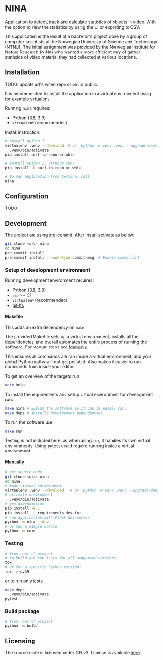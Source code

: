 # NINA

Application to detect, track and calculate statistics of objects in video. With
the option to view the statistics by using the UI or exporting to CSV.

This application is the result of a bachelor's project done by a group of
computer scientists at the Norwegian University of Science and Technology
(NTNU). The initial assignment was provided by the Norwegian Institute for
Nature Research (NINA) who wanted a more efficient way of gather statistics of
video material they had collected at various locations.

## Installation

TODO: update url's when repo or `whl` is public.

It is recommended to install the application in a virtual environment using
for example [virtualenv](https://virtualenv.pypa.io/en/latest/).

Running `nina` requires:

- Python (3.8, 3.9)
- `virtualenv` (recommended)

Install instruction:

```sh
# install option 1
virtualenv .venv --download  # or `python -m venv .venv --upgrade-deps`
. .venv/bin/activate
pip install <url-to-repo-or-whl>

# install option 2, without venv
pip install -U <url-to-repo-or-whl>

# to run application from terminal call
nina
```

## Configuration

TODO

## Development

The project are using [pre-commit](https://pre-commit.com/). After install
activate as below:

```sh
git clone <url> nina
cd nina
pre-commit install
pre-commit install --hook-type commit-msg  # Enable commitlint
```

### Setup of development environment

Running development environment requires:

- Python (3.8, 3.9)
- `pip` >= 21.1
- `virtualenv` (recommended)
- [git-lfs](https://git-lfs.github.com/)

#### Makefile

This adds an extra dependency on `make`.

The provided Makefile sets up a virtual environment, installs all the
dependencies, and overall automates the entire process of running the software.
For manual steps see [Manually](#Manually).

This ensures all commands are ran inside a virtual environment, and your global
Python paths will not get polluted. Also makes it easier to run commands from
inside your editor.

To get an overview of the targets run:

```sh
make help
```

To install the requirements and setup virtual environment for development run:

```sh
make nina # Builds the software so it can be easily ran.
make deps # Installs development dependencies.
```

To run the software use:

```sh
make run
```

Testing is not included here, as when using `tox`, it handles its own virtual
environments. Using pytest could require running inside a virtual environment.

#### Manually

```sh
# get source code
git clone <url> nina
cd nina
# make virtual environment
virtualenv .venv --download   # or `python -m venv .venv --upgrade-deps`
# activate environment
. .venv/bin/activate
# get dependencies
pip install -e .
pip install -r requirements-dev.txt
# run application with Flask dev-server
python -m nina --dev
# or run a single module
python -m core
```

### Testing

```sh
# from root of project
# to build and run tests for all supported versions:
tox
# or for a specific Python version:
tox -e py39
```

or to run only tests

```sh
make deps
. .venv/bin/activate
pytest
```

### Build package

```sh
# from root of project
python -m build
```

## Licensing

The source code is licensed under GPLv3. License is available [here](./LICENSE).
